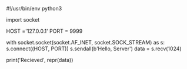 #!/usr/bin/env python3

import socket

HOST ='127.0.0.1'
PORT = 9999

with socket.socket(socket.AF_INET, socket.SOCK_STREAM) as s:
    s.connect((HOST, PORT))
    s.sendall(b'Hello, Server')
    data = s.recv(1024)

print('Recieved', repr(data))
